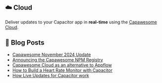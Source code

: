 <!--
# Capawesome

**Here are some ideas to get you started:**

🙋‍♀️ A short introduction - what is your organization all about?
🌈 Contribution guidelines - how can the community get involved?
👩‍💻 Useful resources - where can the community find your docs? Is there anything else the community should know?
🍿 Fun facts - what does your team eat for breakfast?
🧙 Remember, you can do mighty things with the power of [Markdown](https://docs.github.com/github/writing-on-github/getting-started-with-writing-and-formatting-on-github/basic-writing-and-formatting-syntax)
-->

## ☁️ Cloud

Deliver updates to your Capacitor app in **real-time** using the [Capawesome Cloud](https://capawesome.io/cloud/).

## 📕  Blog Posts

<!-- BLOG-POST-LIST:START -->
- [Capawesome November 2024 Update](https://capawesome.io/blog/november-2024-update/)
- [Announcing the Capawesome NPM Registry](https://capawesome.io/blog/announcing-the-capawesome-npm-registry/)
- [Capawesome Cloud as an alternative to Appflow](https://capawesome.io/blog/alternative-to-appflow/)
- [How to Build a Heart Rate Monitor with Capacitor](https://capawesome.io/blog/how-to-build-a-heart-rate-monitor-with-capacitor/)
- [How Live Updates for Capacitor work](https://capawesome.io/blog/how-live-updates-for-capacitor-work/)
<!-- BLOG-POST-LIST:END -->

